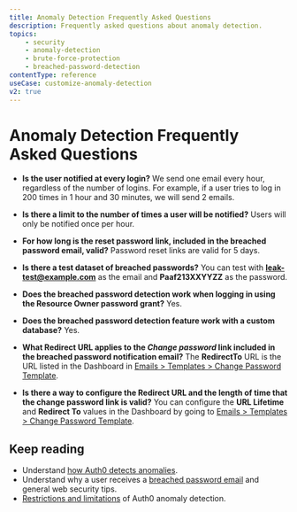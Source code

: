 ```yaml
---
title: Anomaly Detection Frequently Asked Questions
description: Frequently asked questions about anomaly detection.
topics:
    - security
    - anomaly-detection
    - brute-force-protection
    - breached-password-detection
contentType: reference
useCase: customize-anomaly-detection
v2: true
---
```

# Anomaly Detection Frequently Asked Questions

* **Is the user notified at every login?**
We send one email every hour, regardless of the number of logins. For example, if a user tries to log in 200 times in 1 hour and 30 minutes, we will send 2 emails.

* **Is there a limit to the number of times a user will be notified?**
Users will only be notified once per hour.

* **For how long is the reset password link, included in the breached password email, valid?**
Password reset links are valid for 5 days.

* **Is there a test dataset of breached passwords?**
You can test with **leak-test@example.com** as the email and **Paaf213XXYYZZ** as the password. 

* **Does the breached password detection work when logging in using the Resource Owner password grant?**
Yes.

* **Does the breached password detection feature work with a custom database?**
Yes.

* **What Redirect URL applies to the *Change password* link included in the breached password notification email?**
The **RedirectTo** URL is the URL listed in the Dashboard in [Emails > Templates > Change Password Template](${manage_url}/#/emails).

* **Is there a way to configure the Redirect URL and the length of time that the change password link is valid?**
You can configure the **URL Lifetime** and **Redirect To** values in the Dashboard by going to [Emails > Templates > Change Password Template](${manage_url}/#/emails).

## Keep reading
* Understand [how Auth0 detects anomalies](/anomaly-detection).
* Understand why a user receives a [breached password email](/anomaly-detection/concepts/breached-passwords) and general web security tips.
* [Restrictions and limitations](/anomaly-detection/references/anomaly-detection-restrictions-limitations) of Auth0 anomaly detection.